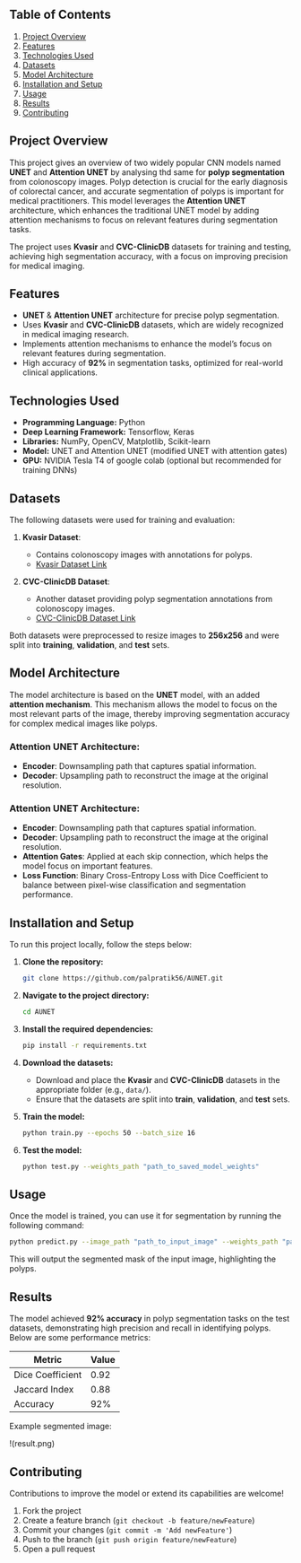## Table of Contents
1. [Project Overview](#project-overview)
2. [Features](#features)
3. [Technologies Used](#technologies-used)
4. [Datasets](#datasets)
5. [Model Architecture](#model-architecture)
6. [Installation and Setup](#installation-and-setup)
7. [Usage](#usage)
8. [Results](#results)
9. [Contributing](#contributing)

## Project Overview

This project gives an overview of two widely popular CNN models named **UNET** and  **Attention UNET** by analysing thd same for **polyp segmentation** from colonoscopy images. Polyp detection is crucial for the early diagnosis of colorectal cancer, and accurate segmentation of polyps is important for medical practitioners. This model leverages the **Attention UNET** architecture, which enhances the traditional UNET model by adding attention mechanisms to focus on relevant features during segmentation tasks.

The project uses **Kvasir** and **CVC-ClinicDB** datasets for training and testing, achieving high segmentation accuracy, with a focus on improving precision for medical imaging.

## Features

- **UNET** & **Attention UNET** architecture for precise polyp segmentation.
- Uses **Kvasir** and **CVC-ClinicDB** datasets, which are widely recognized in medical imaging research.
- Implements attention mechanisms to enhance the model’s focus on relevant features during segmentation.
- High accuracy of **92%** in segmentation tasks, optimized for real-world clinical applications.

## Technologies Used

- **Programming Language:** Python
- **Deep Learning Framework:** Tensorflow, Keras
- **Libraries:** NumPy, OpenCV, Matplotlib, Scikit-learn
- **Model:** UNET and Attention UNET (modified UNET with attention gates)
- **GPU:** NVIDIA Tesla T4 of google colab (optional but recommended for training DNNs)

## Datasets

The following datasets were used for training and evaluation:

1. **Kvasir Dataset**:
    - Contains colonoscopy images with annotations for polyps.
    - [Kvasir Dataset Link](https://datasets.simula.no/kvasir/)

2. **CVC-ClinicDB Dataset**:
    - Another dataset providing polyp segmentation annotations from colonoscopy images.
    - [CVC-ClinicDB Dataset Link](https://www.kaggle.com/datasets/balraj98/cvcclinicdb)

Both datasets were preprocessed to resize images to **256x256** and were split into **training**, **validation**, and **test** sets.

## Model Architecture

The model architecture is based on the **UNET** model, with an added **attention mechanism**. This mechanism allows the model to focus on the most relevant parts of the image, thereby improving segmentation accuracy for complex medical images like polyps.

### Attention UNET Architecture:

- **Encoder**: Downsampling path that captures spatial information.
- **Decoder**: Upsampling path to reconstruct the image at the original resolution.

### Attention UNET Architecture:

- **Encoder**: Downsampling path that captures spatial information.
- **Decoder**: Upsampling path to reconstruct the image at the original resolution.
- **Attention Gates**: Applied at each skip connection, which helps the model focus on important features.
- **Loss Function**: Binary Cross-Entropy Loss with Dice Coefficient to balance between pixel-wise classification and segmentation performance.

## Installation and Setup

To run this project locally, follow the steps below:

1. **Clone the repository:**
    ```bash
    git clone https://github.com/palpratik56/AUNET.git
    ```
2. **Navigate to the project directory:**
    ```bash
    cd AUNET
    ```
3. **Install the required dependencies:**
    ```bash
    pip install -r requirements.txt
    ```
4. **Download the datasets:**
    - Download and place the **Kvasir** and **CVC-ClinicDB** datasets in the appropriate folder (e.g., `data/`).
    - Ensure that the datasets are split into **train**, **validation**, and **test** sets.

5. **Train the model:**
    ```bash
    python train.py --epochs 50 --batch_size 16
    ```

6. **Test the model:**
    ```bash
    python test.py --weights_path "path_to_saved_model_weights"
    ```

## Usage

Once the model is trained, you can use it for segmentation by running the following command:

```bash
python predict.py --image_path "path_to_input_image" --weights_path "path_to_saved_model_weights"
```

This will output the segmented mask of the input image, highlighting the polyps.

## Results

The model achieved **92% accuracy** in polyp segmentation tasks on the test datasets, demonstrating high precision and recall in identifying polyps. Below are some performance metrics:

| Metric             | Value |
|--------------------|-------|
| Dice Coefficient    | 0.92  |
| Jaccard Index       | 0.88  |
| Accuracy            | 92%   |

Example segmented image:

!(result.png)

## Contributing

Contributions to improve the model or extend its capabilities are welcome!

1. Fork the project
2. Create a feature branch (`git checkout -b feature/newFeature`)
3. Commit your changes (`git commit -m 'Add newFeature'`)
4. Push to the branch (`git push origin feature/newFeature`)
5. Open a pull request
